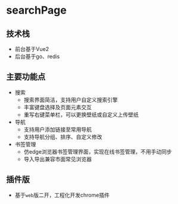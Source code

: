 # searchPage
## 技术栈
- 前台基于Vue2
- 后台基于go、redis

## 主要功能点
- 搜索
  - 搜索界面简洁，支持用户自定义搜索引擎
  - 丰富键盘选择及页面元素交互
  - 重写右键菜单栏，可以更换壁纸或自定义上传壁纸
- 导航
  - 支持用户添加链接至常用导航
  - 支持导航分组、排序、自定义修改
- 书签管理
  - 仿edge浏览器书签管理界面，实现在线书签管理，不用手动同步
  - 导入导出兼容市面常见浏览器

## 插件版
- 基于`web`版二开，工程化开发chrome插件


